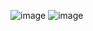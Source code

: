 ![image](https://github.com/Dots109/LABS-OOP/assets/113204425/8349852a-d4e6-48fe-ad86-79aa4a28c5e5)
![image](https://github.com/Dots109/LABS-OOP/assets/113204425/d6c63802-54c7-4fd1-932b-b13da3607b02)
